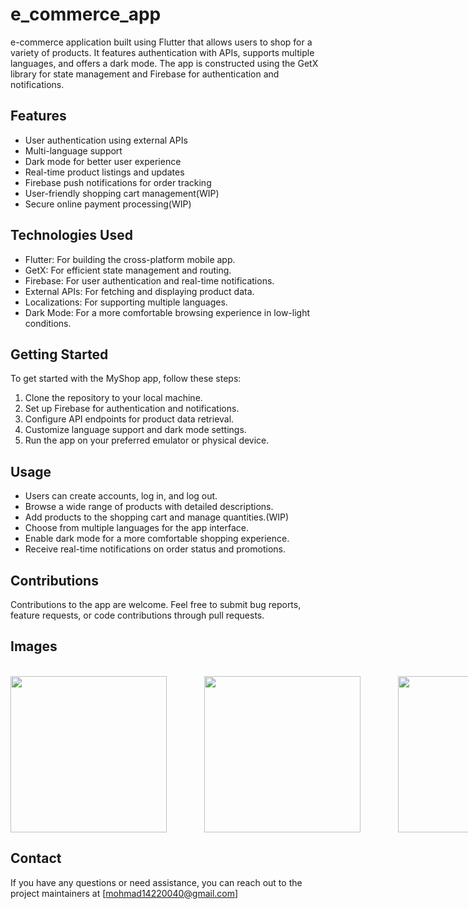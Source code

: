 # e_commerce_app

e-commerce application built using Flutter that allows users to shop for a variety of products. It features authentication with APIs, supports multiple languages, and offers a dark mode. The app is constructed using the GetX library for state management and Firebase for authentication and notifications.

## Features

- User authentication using external APIs
- Multi-language support
- Dark mode for better user experience
- Real-time product listings and updates
- Firebase push notifications for order tracking
- User-friendly shopping cart management(WIP)
- Secure online payment processing(WIP)

## Technologies Used

- Flutter: For building the cross-platform mobile app.
- GetX: For efficient state management and routing.
- Firebase: For user authentication and real-time notifications.
- External APIs: For fetching and displaying product data.
- Localizations: For supporting multiple languages.
- Dark Mode: For a more comfortable browsing experience in low-light conditions.

## Getting Started

To get started with the MyShop app, follow these steps:

1. Clone the repository to your local machine.
2. Set up Firebase for authentication and notifications.
3. Configure API endpoints for product data retrieval.
4. Customize language support and dark mode settings.
5. Run the app on your preferred emulator or physical device.

## Usage

- Users can create accounts, log in, and log out.
- Browse a wide range of products with detailed descriptions.
- Add products to the shopping cart and manage quantities.(WIP)
- Choose from multiple languages for the app interface.
- Enable dark mode for a more comfortable shopping experience.
- Receive real-time notifications on order status and promotions.

## Contributions

Contributions to the app are welcome. Feel free to submit bug reports, feature requests, or code contributions through pull requests.

## Images
<br>
<div style="display: flex; flex-direction: row; gap: 60px;">
  <img height="250px" src="https://i.postimg.cc/hvhZRhpT/Screenshot-1696551706.png"></img>
    <img height="250px" src="https://i.postimg.cc/nzZcw6Yf/Screenshot-1696551732.png"></img>
  <img height="250px" src="https://i.postimg.cc/nzZcw6Yf/Screenshot-1696551732.png"></img>
  <img height="250px" src="https://i.postimg.cc/x8h59ydY/Screenshot-1696551780.png"></img>
  <img height="250px" src="https://i.postimg.cc/c45y8Vv4/Screenshot-1696551741.png"></img>
  <img height="250px" src="https://i.postimg.cc/3Rpmg5rM/Screenshot-1696551744.png"></img>
</div>

## Contact
If you have any questions or need assistance, you can reach out to the project maintainers at [mohmad14220040@gmail.com]

